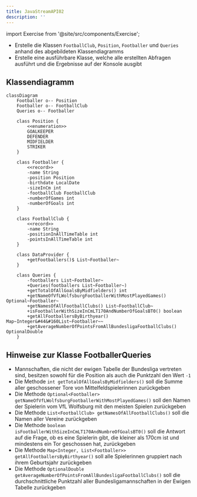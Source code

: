 ```yaml
---
title: JavaStreamAPI02
description: ''
---
```


import Exercise from '@site/src/components/Exercise';

- Erstelle die Klassen `FootballClub`, `Position`, `Footballer` und `Queries`
  anhand des abgebildeten Klassendiagramms
- Erstelle eine ausführbare Klasse, welche alle erstellten Abfragen ausführt und
  die Ergebnisse auf der Konsole ausgibt

## Klassendiagramm

```mermaid
classDiagram
    Footballer o-- Position
    Footballer o-- FootballClub
    Queries o-- Footballer

    class Position {
        <<enumeration>>
        GOALKEEPER
        DEFENDER
        MIDFIELDER
        STRIKER
    }

    class Footballer {
        <<record>>
        -name String
        -position Position
        -birthdate LocalDate
        -sizeInCm int
        -footballClub FootballClub
        -numberOfGames int
        -numberOfGoals int
    }

    class FootballClub {
        <<record>>
        -name String
        -positionInAllTimeTable int
        -pointsInAllTimeTable int
    }

    class DataProvider {
        +getFootballers()$ List~Footballer~
    }

    class Queries {
        -footballers List~Footballer~
        +Queries(footballers List~Footballer~)
        +getTotalOfAllGoalsByMidfielders() int
        +getNameOfVfLWolfsburgFootballerWithMostPlayedGames() Optional~Footballer~
        +getNamesOfAllFootballClubs() List~FootballClub~
        +isFootballerWithSizeInCmLT170AndNumberOfGoalsBT0() boolean
        +getAllFootballersByBirthyear() Map~Integer&#44&#160List~Footballer~~
        +getAverageNumberOfPointsFromAllBundesligaFootballClubs() OptionalDouble
    }
```

## Hinweise zur Klasse FootballerQueries

- Mannschaften, die nicht der ewigen Tabelle der Bundesliga vertreten sind,
  besitzen sowohl für die Position als auch die Punktzahl den Wert `-1`
- Die Methode `int getTotalOfAllGoalsByMidfielders()` soll die Summe aller
  geschossener Tore von Mittelfeldspielerinnen zurückgeben
- Die Methode
  `Optional<Footballer> getNameOfVfLWolfsburgFootballerWithMostPlayedGames()`
  soll den Namen der Spielerin vom VfL Wolfsburg mit den meisten Spielen
  zurückgeben
- Die Methode `List<FootballClub> getNamesOfAllFootballClubs()` soll die Namen
  aller Vereine zurückgeben
- Die Methode `boolean isFootballerWithSizeInCmLT170AndNumbreOfGoalsBT0()` soll
  die Antwort auf die Frage, ob es eine Spielerin gibt, die kleiner als 170cm
  ist und mindestens ein Tor geschossen hat, zurückgeben
- Die Methode `Map<Integer, List<Footballer>> getAllFootballersByBirthyear()`
  soll alle Spielerinnen gruppiert nach ihrem Geburtsjahr zurückgeben
- Die Methode
  `OptionalDouble getAverageNumberOfPointsFromAllBundesligaFootballClubs()` soll
  die durchschnittliche Punktzahl aller Bundesligamannschaften in der Ewigen
  Tabelle zurückgeben

<Exercise pullRequest="72" branchSuffix="stream-api/02" />
